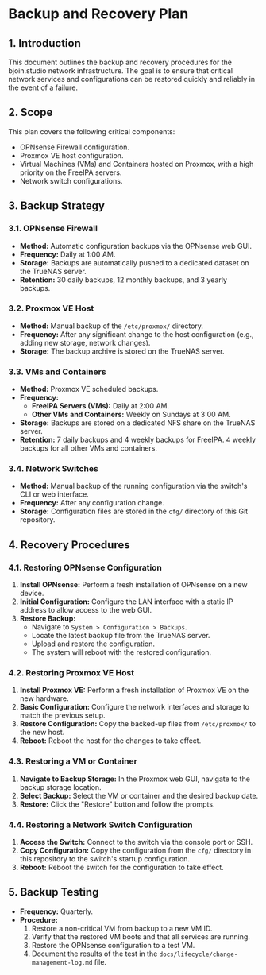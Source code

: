 # Backup and Recovery Plan

## 1. Introduction

This document outlines the backup and recovery procedures for the bjoin.studio network infrastructure. The goal is to ensure that critical network services and configurations can be restored quickly and reliably in the event of a failure.

## 2. Scope

This plan covers the following critical components:

*   OPNsense Firewall configuration.
*   Proxmox VE host configuration.
*   Virtual Machines (VMs) and Containers hosted on Proxmox, with a high priority on the FreeIPA servers.
*   Network switch configurations.

## 3. Backup Strategy

### 3.1. OPNsense Firewall

*   **Method:** Automatic configuration backups via the OPNsense web GUI.
*   **Frequency:** Daily at 1:00 AM.
*   **Storage:** Backups are automatically pushed to a dedicated dataset on the TrueNAS server.
*   **Retention:** 30 daily backups, 12 monthly backups, and 3 yearly backups.

### 3.2. Proxmox VE Host

*   **Method:** Manual backup of the `/etc/proxmox/` directory.
*   **Frequency:** After any significant change to the host configuration (e.g., adding new storage, network changes).
*   **Storage:** The backup archive is stored on the TrueNAS server.

### 3.3. VMs and Containers

*   **Method:** Proxmox VE scheduled backups.
*   **Frequency:**
    *   **FreeIPA Servers (VMs):** Daily at 2:00 AM.
    *   **Other VMs and Containers:** Weekly on Sundays at 3:00 AM.
*   **Storage:** Backups are stored on a dedicated NFS share on the TrueNAS server.
*   **Retention:** 7 daily backups and 4 weekly backups for FreeIPA. 4 weekly backups for all other VMs and containers.

### 3.4. Network Switches

*   **Method:** Manual backup of the running configuration via the switch's CLI or web interface.
*   **Frequency:** After any configuration change.
*   **Storage:** Configuration files are stored in the `cfg/` directory of this Git repository.

## 4. Recovery Procedures

### 4.1. Restoring OPNsense Configuration

1.  **Install OPNsense:** Perform a fresh installation of OPNsense on a new device.
2.  **Initial Configuration:** Configure the LAN interface with a static IP address to allow access to the web GUI.
3.  **Restore Backup:**
    *   Navigate to `System > Configuration > Backups`.
    *   Locate the latest backup file from the TrueNAS server.
    *   Upload and restore the configuration.
    *   The system will reboot with the restored configuration.

### 4.2. Restoring Proxmox VE Host

1.  **Install Proxmox VE:** Perform a fresh installation of Proxmox VE on the new hardware.
2.  **Basic Configuration:** Configure the network interfaces and storage to match the previous setup.
3.  **Restore Configuration:** Copy the backed-up files from `/etc/proxmox/` to the new host.
4.  **Reboot:** Reboot the host for the changes to take effect.

### 4.3. Restoring a VM or Container

1.  **Navigate to Backup Storage:** In the Proxmox web GUI, navigate to the backup storage location.
2.  **Select Backup:** Select the VM or container and the desired backup date.
3.  **Restore:** Click the "Restore" button and follow the prompts.

### 4.4. Restoring a Network Switch Configuration

1.  **Access the Switch:** Connect to the switch via the console port or SSH.
2.  **Copy Configuration:** Copy the configuration from the `cfg/` directory in this repository to the switch's startup configuration.
3.  **Reboot:** Reboot the switch for the configuration to take effect.

## 5. Backup Testing

*   **Frequency:** Quarterly.
*   **Procedure:**
    1.  Restore a non-critical VM from backup to a new VM ID.
    2.  Verify that the restored VM boots and that all services are running.
    3.  Restore the OPNsense configuration to a test VM.
    4.  Document the results of the test in the `docs/lifecycle/change-management-log.md` file.
